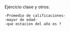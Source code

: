 Ejercicio clase y otros:
```
-Promedio de calificaciones-
-mayor de edad-
-que estacion del año es ?
```
